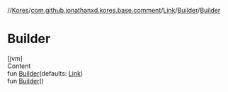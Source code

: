 //[Kores](../../../index.md)/[com.github.jonathanxd.kores.base.comment](../../index.md)/[Link](../index.md)/[Builder](index.md)/[Builder](-builder.md)



# Builder  
[jvm]  
Content  
fun [Builder](-builder.md)(defaults: [Link](../index.md))  
fun [Builder](-builder.md)()  



